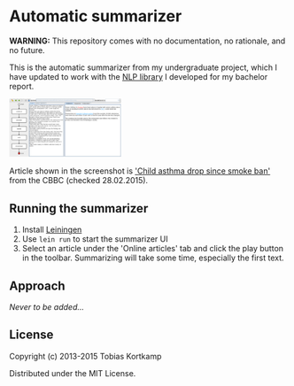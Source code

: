 # Automatic summarizer

**WARNING:** This repository comes with no documentation, no rationale, and no future.

This is the automatic summarizer from my undergraduate project, which
I have updated to work with the [NLP library](https://github.com/t6/snippets) I developed for my bachelor
report.

[<img width="40%" src="https://raw.githubusercontent.com/t6/itac-summary/master/screenshot.png">](https://raw.githubusercontent.com/t6/itac-summary/master/screenshot.png)

Article shown in the screenshot is ['Child asthma drop since smoke ban'](http://www.bbc.co.uk/newsround/21116719)
from the CBBC (checked 28.02.2015).

## Running the summarizer

1. Install [Leiningen](https://github.com/technomancy/leiningen/)
2. Use `lein run` to start the summarizer UI
3. Select an article under the 'Online articles' tab and click the
   play button in the toolbar. Summarizing will take some time,
   especially the first text.

## Approach

*Never to be added...*

## License

Copyright (c) 2013-2015 Tobias Kortkamp

Distributed under the MIT License.
